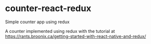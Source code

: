 # counter-react-redux
Simple counter app using redux


A counter implemented using redux with the tutorial at https://rants.broonix.ca/getting-started-with-react-native-and-redux/
